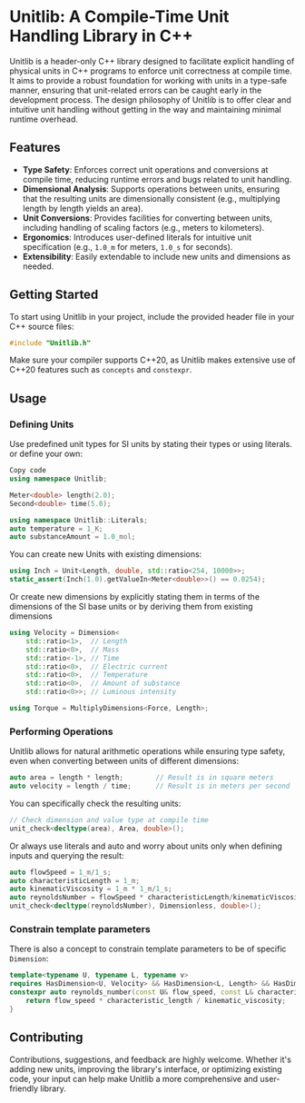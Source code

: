 # Unitlib: A Compile-Time Unit Handling Library in C++

Unitlib is a header-only C++ library designed to facilitate explicit handling of physical units in C++ programs to enforce unit correctness at compile time. 
It aims to provide a robust foundation for working with units in a type-safe manner, ensuring that unit-related errors can be caught early in the development process. 
The design philosophy of Unitlib is to offer clear and intuitive unit handling without getting in the way and maintaining minimal runtime overhead.

## Features
- **Type Safety**: Enforces correct unit operations and conversions at compile time, reducing runtime errors and bugs related to unit handling.
- **Dimensional Analysis**: Supports operations between units, ensuring that the resulting units are dimensionally consistent (e.g., multiplying length by length yields an area).
- **Unit Conversions**: Provides facilities for converting between units, including handling of scaling factors (e.g., meters to kilometers).
- **Ergonomics**: Introduces user-defined literals for intuitive unit specification (e.g., `1.0_m` for meters, `1.0_s` for seconds).
- **Extensibility**: Easily extendable to include new units and dimensions as needed.

## Getting Started
To start using Unitlib in your project, include the provided header file in your C++ source files:

```cpp
#include "Unitlib.h"
```
Make sure your compiler supports C++20, as Unitlib makes extensive use of C++20 features such as `concepts` and `constexpr`.

## Usage

### Defining Units
Use predefined unit types for SI units by stating their types or using literals. or define your own:

```cpp
Copy code
using namespace Unitlib;

Meter<double> length(2.0);
Second<double> time(5.0);

using namespace Unitlib::Literals;
auto temperature = 1_K;
auto substanceAmount = 1.0_mol;
```

You can create new Units with existing dimensions:
```cpp
using Inch = Unit<Length, double, std::ratio<254, 10000>>;
static_assert(Inch(1.0).getValueIn<Meter<double>>() == 0.0254);
```

Or create new dimensions by explicitly stating them in terms of the dimensions of the SI base units or by deriving them from existing dimensions
```cpp
using Velocity = Dimension<
    std::ratio<1>,  // Length
    std::ratio<0>,  // Mass
    std::ratio<-1>, // Time
    std::ratio<0>,  // Electric current
    std::ratio<0>,  // Temperature
    std::ratio<0>,  // Amount of substance
    std::ratio<0>>; // Luminous intensity

using Torque = MultiplyDimensions<Force, Length>;
```


### Performing Operations
Unitlib allows for natural arithmetic operations while ensuring type safety, even when converting between units of different dimensions:

```cpp
auto area = length * length;        // Result is in square meters
auto velocity = length / time;      // Result is in meters per second
```

You can specifically check the resulting units:

```cpp
// Check dimension and value type at compile time
unit_check<decltype(area), Area, double>(); 
```

Or always use literals and auto and worry about units only when defining inputs and querying the result:
```cpp
auto flowSpeed = 1_m/1_s;
auto characteristicLength = 1_m;
auto kinematicViscosity = 1_m * 1_m/1_s;
auto reynoldsNumber = flowSpeed * characteristicLength/kinematicViscosity;
unit_check<decltype(reynoldsNumber), Dimensionless, double>();
```

### Constrain template parameters

There is also a concept to constrain template parameters to be of specific `Dimension`:

```cpp
template<typename U, typename L, typename v>
requires HasDimension<U, Velocity> && HasDimension<L, Length> && HasDimension<v, KinematicViscosity>
constexpr auto reynolds_number(const U& flow_speed, const L& characteristic_length, const v& kinematic_viscosity) {
    return flow_speed * characteristic_length / kinematic_viscosity;
}
```

## Contributing
Contributions, suggestions, and feedback are highly welcome. Whether it's adding new units, improving the library's interface, or optimizing existing code, your input can help make Unitlib a more comprehensive and user-friendly library.